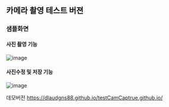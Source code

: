 ## 카메라 촬영 테스트 버젼

### 샘플화면
#### 사진 촬영 기능
![image](https://github.com/dlaudgns88/testCamCaptrue.github.io/assets/103983433/89b5fe9a-5d03-4fc0-a504-4316cf19927e)
#### 사진수정 및 저장 기능
![image](https://github.com/dlaudgns88/testCamCaptrue.github.io/assets/103983433/b24dbc12-edb4-4ee3-a2a9-89cd1f287c3a)

데모버전
https://dlaudgns88.github.io/testCamCaptrue.github.io/
